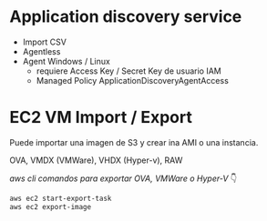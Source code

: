 # Application discovery service

- Import CSV
- Agentless
- Agent Windows / Linux
    - requiere Access Key / Secret Key de usuario IAM
    - Managed Policy ApplicationDiscoveryAgentAccess


# EC2 VM Import / Export

Puede importar una imagen de S3 y crear ina AMI o una instancia.

OVA, VMDX (VMWare), VHDX (Hyper-v), RAW


_aws cli comandos para exportar OVA, VMWare o Hyper-V_ 👇
```bash
aws ec2 start-export-task
aws ec2 export-image
```
